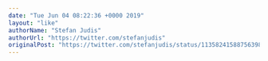 ```yaml
---
date: "Tue Jun 04 08:22:36 +0000 2019"
layout: "like"
authorName: "Stefan Judis"
authorUrl: "https://twitter.com/stefanjudis"
originalPost: "https://twitter.com/stefanjudis/status/1135824158875639808"
---
```

